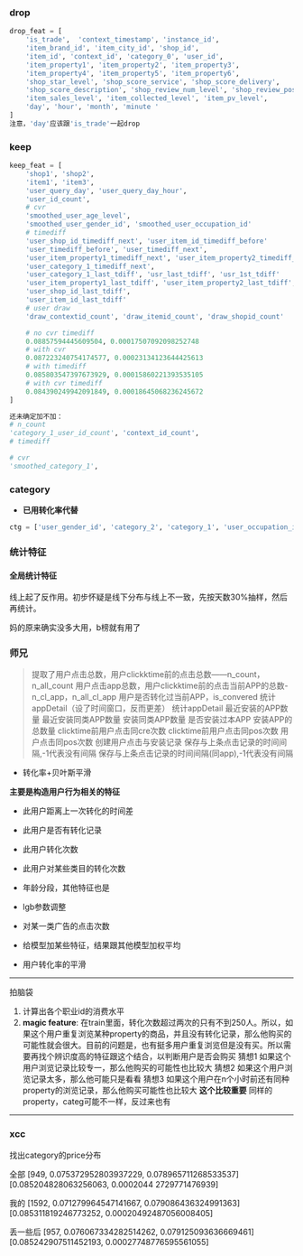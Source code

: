 ### drop

```python
drop_feat = [
    'is_trade',  'context_timestamp', 'instance_id',
    'item_brand_id', 'item_city_id', 'shop_id',
    'item_id', 'context_id', 'category_0', 'user_id',
    'item_property1', 'item_property2', 'item_property3',
    'item_property4', 'item_property5', 'item_property6',
    'shop_star_level', 'shop_score_service', 'shop_score_delivery',
    'shop_score_description', 'shop_review_num_level', 'shop_review_positive_rate',
    'item_sales_level', 'item_collected_level', 'item_pv_level',
    'day', 'hour', 'month', 'minute	'
]
注意，'day'应该跟'is_trade'一起drop
```

### keep

```python
keep_feat = [
    'shop1', 'shop2',
    'item1', 'item3',
    'user_query_day', 'user_query_day_hour',
    'user_id_count',
    # cvr
    'smoothed_user_age_level',
    'smoothed_user_gender_id', 'smoothed_user_occupation_id'
    # timediff
    'user_shop_id_timediff_next', 'user_item_id_timediff_before'
    'user_timediff_before', 'user_timediff_next',
    'user_item_property1_timediff_next', 'user_item_property2_timediff_next', 'user_item_property3_timediff_next',
    'user_category_1_timediff_next',
    'user_category_1_last_tdiff', 'usr_last_tdiff', 'usr_1st_tdiff'
    'user_item_property1_last_tdiff', 'user_item_property2_last_tdiff', 'user_item_property3_last_tdiff',
    'user_shop_id_last_tdiff',
    'user_item_id_last_tdiff'
    # user draw
    'draw_contextid_count', 'draw_itemid_count', 'draw_shopid_count'

    # no cvr timediff
    0.08857594445609504, 0.00017507092098252748
    # with cvr
    0.087223240754174577, 0.00023134123644425613
    # with timediff
    0.085803547397673929, 0.00015860221393535105
    # with cvr timediff
    0.084390249942091849, 0.00018645068236245672
]

还未确定加不加：
# n_count
'category_1_user_id_count', 'context_id_count',
# timediff

# cvr
'smoothed_category_1',
```

### category

- **已用转化率代替**

```python
ctg = ['user_gender_id', 'category_2', 'category_1', 'user_occupation_id']
```


### 统计特征

#### 全局统计特征

线上起了反作用。初步怀疑是线下分布与线上不一致，先按天数30%抽样，然后再统计。

妈的原来确实没多大用，b榜就有用了

### 师兄

>提取了用户点击总数，用户clickktime前的点击总数——n_count，n_all_count
用户点击app总数，用户clickktime前的点击当前APP的总数-n_cl_app，n_all_cl_app
用户是否转化过当前APP，is_convered
统计appDetail（设了时间窗口，反而更差）
统计appDetail
最近安装的APP数量
最近安装同类APP数量
安装同类APP数量
是否安装过本APP
安装APP的总数量
clicktime前用户点击同cre次数
clicktime前用户点击同pos次数
用户点击同pos次数
创建用户点击与安装记录
保存与上条点击记录的时间间隔,-1代表没有间隔
保存与上条点击记录的时间间隔(同app),-1代表没有间隔

- 转化率+贝叶斯平滑

**主要是构造用户行为相关的特征**

- 此用户距离上一次转化的时间差
- 此用户是否有转化记录
- 此用户转化次数
- 此用户对某些类目的转化次数

- 年龄分段，其他特征也是

- lgb参数调整
- 对某一类广告的点击次数
- 给模型加某些特征，结果跟其他模型加权平均
- 用户转化率的平滑

---

拍脑袋

1. 计算出各个职业id的消费水平
2. **magic feature**: 在train里面，转化次数超过两次的只有不到250人。所以，如果这个用户重复浏览某种property的商品，并且没有转化记录，那么他购买的可能性就会很大。目前的问题是，也有挺多用户重复浏览但是没有买。所以需要再找个辨识度高的特征跟这个结合，以判断用户是否会购买
猜想1 如果这个用户浏览记录比较专一，那么他购买的可能性也比较大
猜想2 如果这个用户浏览记录太多，那么他可能只是看看
猜想3 如果这个用户在n个小时前还有同种property的浏览记录，那么他购买可能性也比较大 **这个比较重要**
同样的property，categ可能不一样，反过来也有

---

### xcc

找出category的price分布


全部
[949, 0.075372952803937229, 0.078965711268533537]
[0.085204828063256063, 0.0002044    2729771476939]

我的
[1592, 0.071279964547141667, 0.079086436324991363]
[0.085311819246773252, 0.00020492487056008405]

丢一些后
[957, 0.076067334282514262, 0.079125093636669461]
[0.085242907511452193, 0.00027748776595561055]
